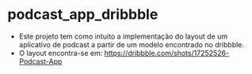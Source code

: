# podcast_app_dribbble

- Este projeto tem como intuito a implementação do layout de um aplicativo de podcast a partir de um modelo encontrado no dribbble. 
- O layout encontra-se em: https://dribbble.com/shots/17252526-Podcast-App
